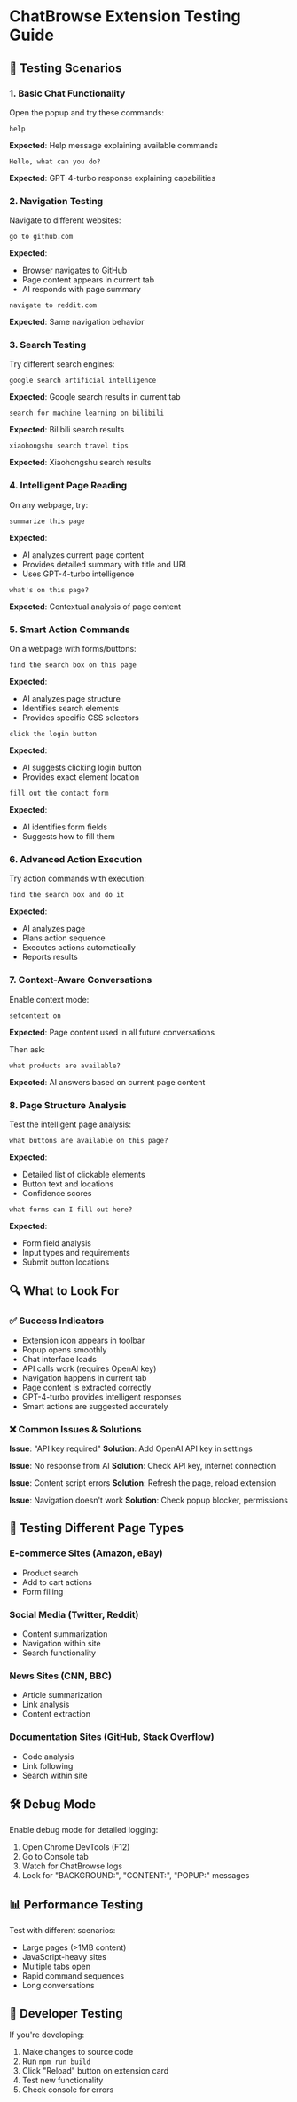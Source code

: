 # ChatBrowse Extension Testing Guide

## 🧪 Testing Scenarios

### **1. Basic Chat Functionality**
Open the popup and try these commands:

```
help
```
**Expected**: Help message explaining available commands

```
Hello, what can you do?
```
**Expected**: GPT-4-turbo response explaining capabilities

### **2. Navigation Testing**
Navigate to different websites:

```
go to github.com
```
**Expected**: 
- Browser navigates to GitHub
- Page content appears in current tab
- AI responds with page summary

```
navigate to reddit.com
```
**Expected**: Same navigation behavior

### **3. Search Testing**
Try different search engines:

```
google search artificial intelligence
```
**Expected**: Google search results in current tab

```
search for machine learning on bilibili
```
**Expected**: Bilibili search results

```
xiaohongshu search travel tips
```
**Expected**: Xiaohongshu search results

### **4. Intelligent Page Reading**
On any webpage, try:

```
summarize this page
```
**Expected**: 
- AI analyzes current page content
- Provides detailed summary with title and URL
- Uses GPT-4-turbo intelligence

```
what's on this page?
```
**Expected**: Contextual analysis of page content

### **5. Smart Action Commands**
On a webpage with forms/buttons:

```
find the search box on this page
```
**Expected**: 
- AI analyzes page structure
- Identifies search elements
- Provides specific CSS selectors

```
click the login button
```
**Expected**:
- AI suggests clicking login button
- Provides exact element location

```
fill out the contact form
```
**Expected**:
- AI identifies form fields
- Suggests how to fill them

### **6. Advanced Action Execution**
Try action commands with execution:

```
find the search box and do it
```
**Expected**:
- AI analyzes page
- Plans action sequence
- Executes actions automatically
- Reports results

### **7. Context-Aware Conversations**
Enable context mode:

```
setcontext on
```
**Expected**: Page content used in all future conversations

Then ask:
```
what products are available?
```
**Expected**: AI answers based on current page content

### **8. Page Structure Analysis**
Test the intelligent page analysis:

```
what buttons are available on this page?
```
**Expected**: 
- Detailed list of clickable elements
- Button text and locations
- Confidence scores

```
what forms can I fill out here?
```
**Expected**:
- Form field analysis
- Input types and requirements
- Submit button locations

## 🔍 What to Look For

### **✅ Success Indicators**
- Extension icon appears in toolbar
- Popup opens smoothly
- Chat interface loads
- API calls work (requires OpenAI key)
- Navigation happens in current tab
- Page content is extracted correctly
- GPT-4-turbo provides intelligent responses
- Smart actions are suggested accurately

### **❌ Common Issues & Solutions**

**Issue**: "API key required" 
**Solution**: Add OpenAI API key in settings

**Issue**: No response from AI
**Solution**: Check API key, internet connection

**Issue**: Content script errors
**Solution**: Refresh the page, reload extension

**Issue**: Navigation doesn't work
**Solution**: Check popup blocker, permissions

## 🎯 Testing Different Page Types

### **E-commerce Sites** (Amazon, eBay)
- Product search
- Add to cart actions
- Form filling

### **Social Media** (Twitter, Reddit)
- Content summarization
- Navigation within site
- Search functionality

### **News Sites** (CNN, BBC)
- Article summarization
- Link analysis
- Content extraction

### **Documentation Sites** (GitHub, Stack Overflow)
- Code analysis
- Link following
- Search within site

## 🛠️ Debug Mode

Enable debug mode for detailed logging:
1. Open Chrome DevTools (F12)
2. Go to Console tab
3. Watch for ChatBrowse logs
4. Look for "BACKGROUND:", "CONTENT:", "POPUP:" messages

## 📊 Performance Testing

Test with different scenarios:
- Large pages (>1MB content)
- JavaScript-heavy sites
- Multiple tabs open
- Rapid command sequences
- Long conversations

## 🔧 Developer Testing

If you're developing:
1. Make changes to source code
2. Run `npm run build`
3. Click "Reload" button on extension card
4. Test new functionality
5. Check console for errors 